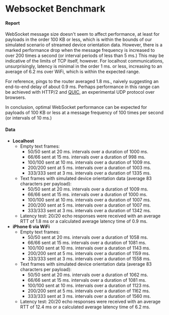# Websocket Benchmark

#### Report
WebSocket message size doesn't seem to affect performance, at least for payloads in the order 100 KB or less, which is within the bounds of our simulated scenario of streamed device orientation data. However, there is a marked performance drop when the message frequency is increased to over 200 times a second (or interval periods of less than 5 ms.) This may be indicative of the limits of TCP itself, however. For localhost communications, unsurprisingly, latency is minimal in the order 1 ms. or less, increasing to an average of 6.2 ms over WiFi, which is within the expected range.

For reference, pings to the router averaged 1.8 ms., naively suggesting an end-to-end delay of about 0.9 ms. Perhaps performance in this range can be achieved with HTTP/2 and [QUIC](https://en.wikipedia.org/wiki/QUIC), an experimental UDP protocol over browsers.

In conclusion, optimal WebSocket performance can be expected for payloads of 100 KB or less at a message frequency of 100 times per second (or intervals of 10 ms.)

#### Data
- **Localhost**
  - Empty text frames:
    - 50/50 sent at 20 ms. intervals over a duration of 1000 ms.
    - 66/66 sent at 15 ms. intervals over a duration of 998 ms.
    - 100/100 sent at 10 ms. intervals over a duration of 1009 ms.
    - 200/200 sent at 5 ms. intervals over a duration of 1003 ms.
    - 333/333 sent at 3 ms. intervals over a duration of 1335 ms.
  - Text frames with simulated device orientation data (average 83 characters per payload):
    - 50/50 sent at 20 ms. intervals over a duration of 1009 ms.
    - 66/66 sent at 15 ms. intervals over a duration of 1000 ms.
    - 100/100 sent at 10 ms. intervals over a duration of 1007 ms.
    - 200/200 sent at 5 ms. intervals over a duration of 1007 ms.
    - 333/333 sent at 3 ms. intervals over a duration of 1342 ms.
  - Latency test: 20/20 echo responses were received with an average RTT of 1.8 ms or a calculated average latency time of 0.9 ms.
- **iPhone 6 via WiFi**
  - Empty text frames:
    - 50/50 sent at 20 ms. intervals over a duration of 1058 ms.
    - 66/66 sent at 15 ms. intervals over a duration of 1081 ms.
    - 100/100 sent at 10 ms. intervals over a duration of 1143 ms.
    - 200/200 sent at 5 ms. intervals over a duration of 1159 ms.
    - 333/333 sent at 3 ms. intervals over a duration of 1558 ms.
  - Text frames with simulated device orientation data (average 83 characters per payload):
    - 50/50 sent at 20 ms. intervals over a duration of 1062 ms.
    - 66/66 sent at 15 ms. intervals over a duration of 1081 ms.
    - 100/100 sent at 10 ms. intervals over a duration of 1123 ms.
    - 200/200 sent at 5 ms. intervals over a duration of 1162 ms.
    - 333/333 sent at 3 ms. intervals over a duration of 1560 ms.
  - Latency test: 20/20 echo responses were received with an average RTT of 12.4 ms or a calculated average latency time of 6.2 ms.
